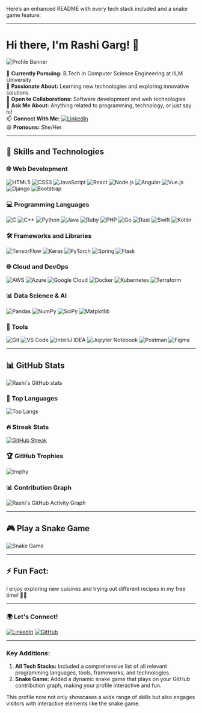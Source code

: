 Here’s an enhanced README with every tech stack included and a snake game feature:

---

# Hi there, I'm Rashi Garg! 👋

![Profile Banner](https://user-images.githubusercontent.com/your-image-link/banner.png)

🔭 **Currently Pursuing:** B.Tech in Computer Science Engineering at IILM University  
🌱 **Passionate About:** Learning new technologies and exploring innovative solutions  
👯 **Open to Collaborations:** Software development and web technologies  
💬 **Ask Me About:** Anything related to programming, technology, or just say hi!  
📫 **Connect With Me:** [![LinkedIn](https://img.shields.io/badge/LinkedIn-Connect-blue?style=flat&logo=linkedin)](https://www.linkedin.com/in/rashi-garg-84b002294)  
😄 **Pronouns:** She/Her

---

## 🚀 Skills and Technologies

### 🌐 Web Development
![HTML5](https://img.shields.io/badge/-HTML5-E34F26?style=flat-square&logo=html5&logoColor=white)
![CSS3](https://img.shields.io/badge/-CSS3-1572B6?style=flat-square&logo=css3)
![JavaScript](https://img.shields.io/badge/-JavaScript-F7DF1E?style=flat-square&logo=javascript&logoColor=black)
![React](https://img.shields.io/badge/-React-61DAFB?style=flat-square&logo=react&logoColor=white)
![Node.js](https://img.shields.io/badge/-Node.js-339933?style=flat-square&logo=node.js&logoColor=white)
![Angular](https://img.shields.io/badge/-Angular-DD0031?style=flat-square&logo=angular&logoColor=white)
![Vue.js](https://img.shields.io/badge/-Vue.js-4FC08D?style=flat-square&logo=vue.js&logoColor=white)
![Django](https://img.shields.io/badge/-Django-092E20?style=flat-square&logo=django&logoColor=white)
![Bootstrap](https://img.shields.io/badge/-Bootstrap-563D7C?style=flat-square&logo=bootstrap&logoColor=white)

### 💻 Programming Languages
![C](https://img.shields.io/badge/-C-A8B9CC?style=flat-square&logo=c&logoColor=white)
![C++](https://img.shields.io/badge/-C++-00599C?style=flat-square&logo=cplusplus)
![Python](https://img.shields.io/badge/-Python-3776AB?style=flat-square&logo=python&logoColor=white)
![Java](https://img.shields.io/badge/-Java-007396?style=flat-square&logo=java&logoColor=white)
![Ruby](https://img.shields.io/badge/-Ruby-CC342D?style=flat-square&logo=ruby&logoColor=white)
![PHP](https://img.shields.io/badge/-PHP-777BB4?style=flat-square&logo=php&logoColor=white)
![Go](https://img.shields.io/badge/-Go-00ADD8?style=flat-square&logo=go&logoColor=white)
![Rust](https://img.shields.io/badge/-Rust-000000?style=flat-square&logo=rust&logoColor=white)
![Swift](https://img.shields.io/badge/-Swift-FA7343?style=flat-square&logo=swift&logoColor=white)
![Kotlin](https://img.shields.io/badge/-Kotlin-0095D5?style=flat-square&logo=kotlin&logoColor=white)

### 🛠️ Frameworks and Libraries
![TensorFlow](https://img.shields.io/badge/-TensorFlow-FF6F00?style=flat-square&logo=tensorflow&logoColor=white)
![Keras](https://img.shields.io/badge/-Keras-D00000?style=flat-square&logo=keras&logoColor=white)
![PyTorch](https://img.shields.io/badge/-PyTorch-EE4C2C?style=flat-square&logo=pytorch&logoColor=white)
![Spring](https://img.shields.io/badge/-Spring-6DB33F?style=flat-square&logo=spring&logoColor=white)
![Flask](https://img.shields.io/badge/-Flask-000000?style=flat-square&logo=flask&logoColor=white)

### 🌐 Cloud and DevOps
![AWS](https://img.shields.io/badge/-AWS-232F3E?style=flat-square&logo=amazon-aws&logoColor=white)
![Azure](https://img.shields.io/badge/-Azure-0078D4?style=flat-square&logo=microsoft-azure&logoColor=white)
![Google Cloud](https://img.shields.io/badge/-Google%20Cloud-4285F4?style=flat-square&logo=google-cloud&logoColor=white)
![Docker](https://img.shields.io/badge/-Docker-2496ED?style=flat-square&logo=docker&logoColor=white)
![Kubernetes](https://img.shields.io/badge/-Kubernetes-326CE5?style=flat-square&logo=kubernetes&logoColor=white)
![Terraform](https://img.shields.io/badge/-Terraform-623CE4?style=flat-square&logo=terraform&logoColor=white)

### 📊 Data Science & AI
![Pandas](https://img.shields.io/badge/-Pandas-150458?style=flat-square&logo=pandas&logoColor=white)
![NumPy](https://img.shields.io/badge/-NumPy-013243?style=flat-square&logo=numpy&logoColor=white)
![SciPy](https://img.shields.io/badge/-SciPy-8CAAE6?style=flat-square&logo=scipy&logoColor=white)
![Matplotlib](https://img.shields.io/badge/-Matplotlib-11557C?style=flat-square&logo=matplotlib&logoColor=white)

### 🔧 Tools
![Git](https://img.shields.io/badge/-Git-F05032?style=flat-square&logo=git&logoColor=white)
![VS Code](https://img.shields.io/badge/-VS%20Code-007ACC?style=flat-square&logo=visual-studio-code&logoColor=white)
![IntelliJ IDEA](https://img.shields.io/badge/-IntelliJ%20IDEA-000000?style=flat-square&logo=intellij-idea&logoColor=white)
![Jupyter Notebook](https://img.shields.io/badge/-Jupyter-FF8C00?style=flat-square&logo=jupyter&logoColor=white)
![Postman](https://img.shields.io/badge/-Postman-FF6C37?style=flat-square&logo=postman&logoColor=white)
![Figma](https://img.shields.io/badge/-Figma-F24E1E?style=flat-square&logo=figma&logoColor=white)

---

## 📊 GitHub Stats

![Rashi's GitHub stats](https://github-readme-stats.vercel.app/api?username=rashigarg04&show_icons=true&theme=radical)

### 🌟 Top Languages
![Top Langs](https://github-readme-stats.vercel.app/api/top-langs/?username=rashigarg04&layout=compact&theme=radical)

### 🔥 Streak Stats
[![GitHub Streak](https://streak-stats.demolab.com?user=rashigarg04&theme=radical&date_format=j%20M%5B%20Y%5D)](https://git.io/streak-stats)

### 🏆 GitHub Trophies
![trophy](https://github-profile-trophy.vercel.app/?username=rashigarg04&theme=radical&column=7)

### 📊 Contribution Graph
![Rashi's GitHub Activity Graph](https://github-readme-activity-graph.cyclic.app/graph?username=rashigarg04&theme=radical)

---

## 🎮 Play a Snake Game

![Snake Game](https://github.com/rashigarg04/blob/output/github-contribution-grid-snake.svg)

---

## ⚡ Fun Fact:
I enjoy exploring new cuisines and trying out different recipes in my free time! 🍲🍜

---

### 🌍 Let's Connect!
[![LinkedIn](https://img.shields.io/badge/LinkedIn-Connect-blue?style=flat-square&logo=linkedin)](https://www.linkedin.com/in/rashi-garg-84b002294)
[![GitHub](https://img.shields.io/badge/GitHub-Follow-black?style=flat-square&logo=github)](https://github.com/rashigarg04)

---

### Key Additions:

1. **All Tech Stacks:** Included a comprehensive list of all relevant programming languages, tools, frameworks, and technologies.
2. **Snake Game:** Added a dynamic snake game that plays on your GitHub contribution graph, making your profile interactive and fun.

This profile now not only showcases a wide range of skills but also engages visitors with interactive elements like the snake game.

